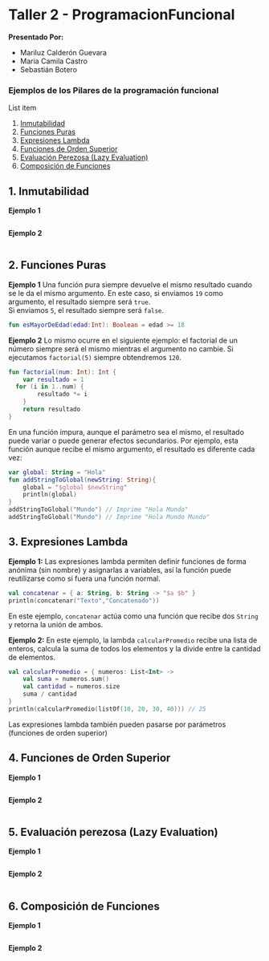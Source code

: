 # Taller 2 - ProgramacionFuncional
**Presentado Por:**

- Mariluz Calderón Guevara
- Maria Camila Castro
- Sebastián Botero


### Ejemplos de los Pilares de la programación funcional

List item

1. [Inmutabilidad](#inmutabilidad)
2. [Funciones Puras](#funciones-puras)
3. [Expresiones Lambda](#expresiones-lambda)
4. [Funciones de Orden Superior](#funciones-de-orden-superior)
5. [Evaluación Perezosa (Lazy Evaluation)](#evaluación-perezosa-lazy-evaluation)
6. [Composición de Funciones](#composición-de-funciones)

## 1. Inmutabilidad
**Ejemplo 1**
```kotlin

```
**Ejemplo 2**
```kotlin

```
## 2. Funciones Puras

**Ejemplo 1**
Una función pura siempre devuelve el mismo resultado cuando se le da el mismo argumento.  En este caso, si enviamos `19` como argumento, el resultado siempre será `true`.  
Si enviamos `5`, el resultado siempre será `false`.
```kotlin
fun esMayorDeEdad(edad:Int): Boolean = edad >= 18
```
**Ejemplo 2**
Lo mismo ocurre en el siguiente ejemplo: el factorial de un número siempre será el mismo mientras el argumento no cambie. Si ejecutamos `factorial(5)` siempre obtendremos `120`.
```kotlin
fun factorial(num: Int): Int {  
    var resultado = 1  
  for (i in 1..num) {  
        resultado *= i  
    }  
    return resultado  
}
```
En una función impura, aunque el parámetro sea el mismo, el resultado puede variar o puede generar efectos secundarios.
Por ejemplo, esta función aunque recibe el mismo argumento, el resultado es diferente cada vez:
```kotlin
var global: String = "Hola"  
fun addStringToGlobal(newString: String){  
    global = "$global $newString"  
    println(global) 
}  
addStringToGlobal("Mundo") // Imprime "Hola Mundo"
addStringToGlobal("Mundo") // Imprime "Hola Mundo Mundo"
```
## 3. Expresiones Lambda
**Ejemplo 1:**
Las expresiones lambda permiten definir funciones de forma anónima (sin nombre) y asignarlas a variables, así la función puede reutilizarse como si fuera una función normal.
```kotlin
val concatenar = { a: String, b: String -> "$a $b" }  
println(concatenar("Texto","Concatenado"))
```
En este ejemplo, `concatenar` actúa como una función que recibe dos `String` y retorna la unión de ambos.

**Ejemplo 2:**
En este ejemplo, la lambda `calcularPromedio` recibe una lista de enteros, calcula la suma de todos los elementos y la divide entre la cantidad de elementos.
```kotlin
val calcularPromedio = { numeros: List<Int> ->
    val suma = numeros.sum()
    val cantidad = numeros.size
    suma / cantidad
}
println(calcularPromedio(listOf(10, 20, 30, 40))) // 25
```
Las expresiones lambda también pueden pasarse por parámetros (funciones de orden superior)

## 4. Funciones de Orden Superior
**Ejemplo 1**
```kotlin

```
**Ejemplo 2**
```kotlin

```
## 5. Evaluación perezosa (Lazy Evaluation)
**Ejemplo 1**
```kotlin

```
**Ejemplo 2**
```kotlin

```
## 6. Composición de Funciones
**Ejemplo 1**
```kotlin

```
**Ejemplo 2**
```kotlin

```